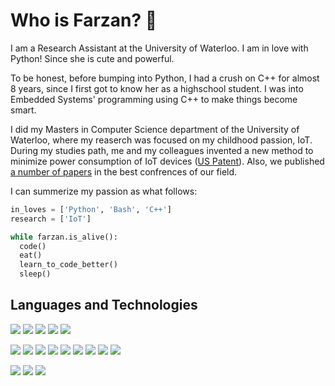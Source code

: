 # Who is Farzan? 🐋

I am a Research Assistant at the University of Waterloo. I am in love with Python! Since she is cute and powerful. 

To be honest, before bumping into Python, I had a crush on C++ for almost 8 years, since I first got to know her as a highschool student. I was into Embedded Systems' programming using C++ to make things become smart. 

I did my Masters in Computer Science department of the University of Waterloo, where my reaserch was focused on my childhood passion, IoT. During my studies path, me and my colleagues invented a new method to minimize power consumption of IoT devices ([US Patent](https://patentimages.storage.googleapis.com/a2/38/c3/7013ac293ff7c3/US20210288755A1.pdf)). Also, we published [a number of papers](https://scholar.google.com/citations?hl=en&user=iWgKz8YAAAAJ) in the best confrences of our field.

I can summerize my passion as what follows:
‍‍
```python
in_loves = ['Python', 'Bash', 'C++']
research = ['IoT']

while farzan.is_alive():
  code()
  eat()
  learn_to_code_better()
  sleep()
```

## Languages and Technologies
[![](https://img.shields.io/badge/-python3-grey?style=for-the-badge&logo=python&logoColor=yellow)](https://www.python.org/)
[![](https://img.shields.io/badge/-MySQL-grey?style=for-the-badge&logo=MySQL&logoColor=white)](https://www.mysql.com/)
[![](https://img.shields.io/badge/-bash-grey?style=for-the-badge&logo=windows%20terminal&logoColor=white)](https://www.gnu.org/software/bash/)
[![](https://img.shields.io/badge/-++-grey?style=for-the-badge&logo=C&logoColor=white)]()
[![](https://img.shields.io/badge/-latex-grey?style=for-the-badge&logo=&logoColor=white)]()


[![](https://img.shields.io/badge/-Docker-grey?style=for-the-badge&logo=Docker&logoColor=white)](https://www.docker.com/)
[![](https://img.shields.io/badge/-Git-grey?style=for-the-badge&logo=git&logoColor=white)](https://git-scm.com/)
[![](https://img.shields.io/badge/-Numpy-grey?style=for-the-badge&logo=NumPy&logoColor=white)](https://numpy.org/)
[![](https://img.shields.io/badge/-Pandas-grey?style=for-the-badge&logo=pandas&logoColor=white)](https://pandas.pydata.org/)
[![](https://img.shields.io/badge/-Matplotlib-grey?style=for-the-badge&logo=&logoColor=white)](https://matplotlib.org/)
[![](https://img.shields.io/badge/-PyTorch-grey?style=for-the-badge&logo=PyTorch&logoColor=white)](https://pytorch.org/)
[![](https://img.shields.io/badge/-tkinter-grey?style=for-the-badge&logo=&logoColor=white)]()
[![](https://img.shields.io/badge/-OpenCV-grey?style=for-the-badge&logo=OpenCV&logoColor=white)](https://opencv.org/)
[![](https://img.shields.io/badge/-seaborn-grey?style=for-the-badge&logo=&logoColor=white)](https://seaborn.pydata.org/)

[![](https://img.shields.io/badge/-wireshark-grey?style=for-the-badge&logo=Wireshark&logoColor=white)]()
[![](https://img.shields.io/badge/-hostapd-grey?style=for-the-badge&logo=&logoColor=white)]()
[![](https://img.shields.io/badge/-iperf-grey?style=for-the-badge&logo=&logoColor=white)]()


